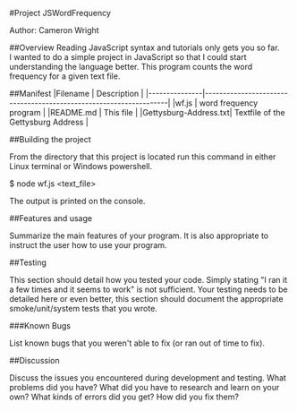 #Project JSWordFrequency

Author: Cameron Wright

##Overview
Reading JavaScript syntax and tutorials only gets you so far.  
I wanted to do a simple project in JavaScript so that I could start 
understanding the language better.  This program counts the word frequency 
for a given text file.

##Manifest
|Filename       | Description                                                       |
|---------------|-------------------------------------------------------------------|
|wf.js          | word frequency program                                            |
|README.md      | This file                                                         |
|Gettysburg-Address.txt| Textfile of the Gettysburg Address                         |

##Building the project

From the directory that this project is located run this command in either Linux terminal or Windows powershell.

$ node wf.js <text_file> 

The output is printed on the console.

##Features and usage

Summarize the main features of your program. It is also appropriate to instruct the 
user how to use your program.

##Testing

This section should detail how you tested your code. Simply stating "I ran it a few 
times and it seems to work" is not sufficient. Your testing needs to be detailed here 
or even better, this section should document the appropriate smoke/unit/system tests that you wrote.

###Known Bugs

List known bugs that you weren't able to fix (or ran out of time to fix).

##Discussion

Discuss the issues you encountered during development and testing. What problems 
did you have? What did you have to research and learn on your own? What kinds of 
errors did you get? How did you fix them?
